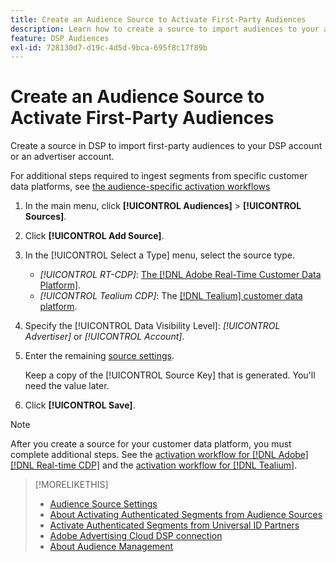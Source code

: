 ```yaml
---
title: Create an Audience Source to Activate First-Party Audiences
description: Learn how to create a source to import audiences to your account or an advertiser account.
feature: DSP Audiences
exl-id: 728130d7-d19c-4d5d-9bca-695f8c17f89b
---
```

# Create an Audience Source to Activate First-Party Audiences

<!-- Will this remain for admin users/Adobe Account Team users only? -->

Create a source in DSP to import first-party audiences to your DSP account or an advertiser account.

For additional steps required to ingest segments from specific customer data platforms, see [the audience-specific activation workflows](source-about.md)

1. In the main menu, click **[!UICONTROL Audiences]** > **[!UICONTROL Sources]**.

1. Click **[!UICONTROL Add Source]**.

1. In the [!UICONTROL Select a Type] menu, select the source type.

   * *[!UICONTROL RT-CDP]*: [The [!DNL Adobe Real-Time Customer Data Platform]](source-about.md).

   <!-- * *[!UICONTROL ActionIQ]*: The [[!DNL ActionIQ] customer data platform](source-about.md). -->

   * *[!UICONTROL Tealium CDP]*: The [[!DNL Tealium] customer data platform](source-about.md).

1. Specify the [!UICONTROL Data Visibility Level]: *[!UICONTROL Advertiser]* or *[!UICONTROL Account]*.

1. Enter the remaining [source settings](source-settings.md).

   Keep a copy of the [!UICONTROL Source Key] that is generated. You'll need the value later.

1. Click **[!UICONTROL Save]**.

>[!NOTE]
>
>After you create a source for your customer data platform, you must complete additional steps. See the [activation workflow for [!DNL Adobe] [!DNL Real-time CDP]](source-adobe-rtcdp.md)<!-- the [activation workflow for [!DNL ActionIQ]](source-actioniq.md), --> and the [activation workflow for [!DNL Tealium]](source-tealium.md).

>[!MORELIKETHIS]
>
>* [Audience Source Settings](source-settings.md)
>* [About Activating Authenticated Segments from Audience Sources](source-about.md)
>* [Activate Authenticated Segments from Universal ID Partners](source-universal-id.md)<!-- title?-->
>* [Adobe Advertising Cloud DSP connection](https://experienceleague.adobe.com/docs/experience-platform/destinations/catalog/advertising/adobe-advertising-cloud-connection.html)
>* [About Audience Management](/help/dsp/audiences/audience-about.md)
